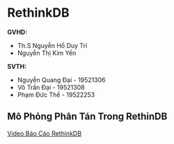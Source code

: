 # RethinkDB

**GVHD:** 
- Th.S Nguyễn Hồ Duy Tri
- Nguyễn Thị Kim Yến

**SVTH:**
- Nguyễn Quang Đại - 19521306
- Võ Trần Đại - 19521308
- Phạm Đức Thể - 19522253

## Mô Phỏng Phân Tán Trong RethinDB

[Video Báo Cáo RethinkDB](https://youtu.be/FKVnZStrMbE)
